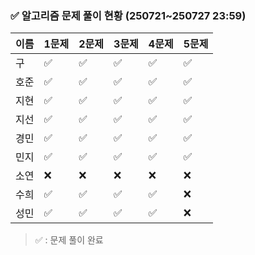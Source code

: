 ### ✅ 알고리즘 문제 풀이 현황 (250721~250727 23:59)

| 이름   | 1문제 | 2문제 | 3문제 | 4문제 | 5문제 |
|--------|--------|--------|--------|--------|--------|
| 구     | ✅     | ✅     | ✅     | ✅     | ✅     |
| 호준   | ✅     | ✅     | ✅     | ✅     | ✅     |
| 지현   | ✅     | ✅     | ✅     | ✅     | ✅     |
| 지선   | ✅     | ✅     | ✅     | ✅     | ✅     |
| 경민   | ✅     | ✅     | ✅     | ✅     | ✅     |
| 민지   | ✅     | ✅     | ✅     | ✅     | ✅     |
| 소연   | ❌     | ❌     | ❌     | ❌     | ❌     |
| 수희   | ✅     |  ✅     | ✅     | ✅     | ❌     |
| 성민   | ✅     | ✅     |  ✅    | ✅     | ❌     |

> ✅ : 문제 풀이 완료
